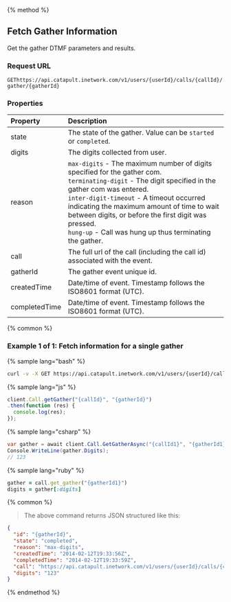 {% method %}

## Fetch Gather Information
Get the gather DTMF parameters and results.

### Request URL

<code class="get">GET</code>`https://api.catapult.inetwork.com/v1/users/{userId}/calls/{callId}/gather/{gatherId}`

### Properties
| Property      | Description                                                                                                                                                                                                                                                                                                                                                              |
|:--------------|:-------------------------------------------------------------------------------------------------------------------------------------------------------------------------------------------------------------------------------------------------------------------------------------------------------------------------------------------------------------------------|
| state         | The state of the gather. Value can be `started` or `completed`.                                                                                                                                                                                                                                                                                                                             |
| digits        | The digits collected from user.                                                                                                                                                                                                                                                                                                                                          |
| reason        | `max-digits` - The maximum number of digits specified for the gather com.<br> `terminating-digit` - The digit specified in the gather com was entered.<br> `inter-digit-timeout` - A timeout occurred indicating the maximum amount of time to wait between digits, or before the first digit was pressed.<br> `hung-up` - Call was hung up thus terminating the gather. |
| call          | The full url of the call (including the call id) associated with the event.                                                                                                                                                                                                                                                                                                                                   |
| gatherId      | The gather event unique id.                                                                                                                                                                                                                                                                                                                                              |
| createdTime   | Date/time of event. Timestamp follows the ISO8601 format (UTC).                                                                                                                                                                                                                                                                                                          |
| completedTime | Date/time of event. Timestamp follows the ISO8601 format (UTC).                                                                                                                                                                                                                                                                                                          |

{% common %}

### Example 1 of 1: Fetch information for a single gather

{% sample lang="bash" %}

```bash
curl -v -X GET https://api.catapult.inetwork.com/v1/users/{userId}/calls/{callId}/gather/{gatherId} -u {token}:{secret} -H "Content-type: application/json"
```

{% sample lang="js" %}

```js
client.Call.getGather("{callId}", "{gatherId}")
.then(function (res) {
  console.log(res);
});
```

{% sample lang="csharp" %}

```csharp
var gather = await client.Call.GetGatherAsync("{callId1}", "{gatherId1}");
Console.WriteLine(gather.Digits);
// 123
```

{% sample lang="ruby" %}

```ruby
gather = call.get_gather("{gatherId1}")
digits = gather[:digits]
```

{% common %}

> The above command returns JSON structured like this:

```json
{
  "id": "{gatherId}",
  "state": "completed",
  "reason": "max-digits",
  "createdTime": "2014-02-12T19:33:56Z",
  "completedTime": "2014-02-12T19:33:59Z",
  "call": "https://api.catapult.inetwork.com/v1/users/{userId}/calls/{callId}",
  "digits": "123"
}
```
{% endmethod %}
